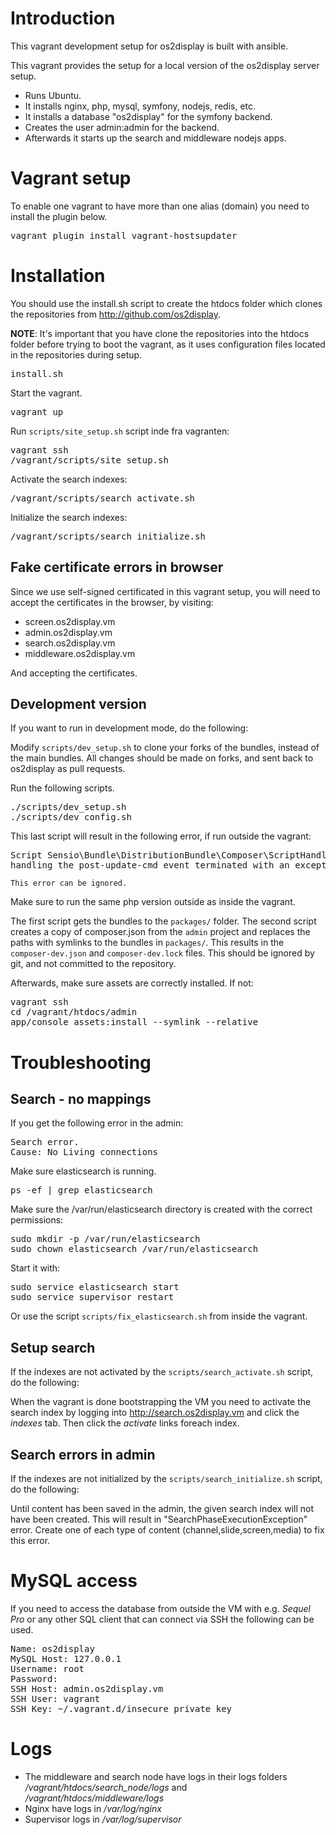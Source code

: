 # Introduction
This vagrant development setup for os2display is built with ansible.

This vagrant provides the setup for a local version of the os2display server setup.

 * Runs Ubuntu.
 * It installs nginx, php, mysql, symfony, nodejs, redis, etc.
 * It installs a database "os2display" for the symfony backend.
 * Creates the user admin:admin for the backend.
 * Afterwards it starts up the search and middleware nodejs apps.

# Vagrant setup
To enable one vagrant to have more than one alias (domain) you need to install the plugin below.

<pre>
vagrant plugin install vagrant-hostsupdater
</pre>

# Installation
You should use the install.sh script to create the htdocs folder which clones
the repositories from http://github.com/os2display.

__NOTE__: It's important that you have clone the repositories into the htdocs
folder before trying to boot the vagrant, as it uses configuration files
located in the repositories during setup.

<pre>
install.sh
</pre>

Start the vagrant.
<pre>
vagrant up
</pre>

Run `scripts/site_setup.sh` script inde fra vagranten:

<pre>
vagrant ssh
/vagrant/scripts/site_setup.sh
</pre>

Activate the search indexes:

<pre>
/vagrant/scripts/search_activate.sh
</pre>

Initialize the search indexes:

<pre>
/vagrant/scripts/search_initialize.sh
</pre>

## Fake certificate errors in browser
Since we use self-signed certificated in this vagrant setup, you will need to accept the certificates in the browser, by visiting:

* screen.os2display.vm
* admin.os2display.vm
* search.os2display.vm
* middleware.os2display.vm

And accepting the certificates.

## Development version
If you want to run in development mode, do the following:

Modify `scripts/dev_setup.sh` to clone your forks of the bundles, instead of the
main bundles. All changes should be made on forks, and sent back to os2display
as pull requests.

Run the following scripts.

<pre>
./scripts/dev_setup.sh
./scripts/dev_config.sh
</pre>

This last script will result in the following error, if run outside the vagrant:
<pre>
Script Sensio\Bundle\DistributionBundle\Composer\ScriptHandler::clearCache
handling the post-update-cmd event terminated with an exception
</pre>

`This error can be ignored.`

Make sure to run the same php version outside as inside the vagrant.

The first script gets the bundles to the `packages/` folder. The second script
creates a copy of composer.json from the `admin` project and replaces the paths
with symlinks to the bundles in `packages/`. This results in the 
`composer-dev.json` and `composer-dev.lock` files. This should be ignored by
git, and not committed to the repository.

Afterwards, make sure assets are correctly installed. If not:
<pre>
vagrant ssh
cd /vagrant/htdocs/admin
app/console assets:install --symlink --relative
</pre>

# Troubleshooting

## Search - no mappings
If you get the following error in the admin:
<pre>
Search error.
Cause: No Living connections
</pre>

Make sure elasticsearch is running.
<pre>
ps -ef | grep elasticsearch
</pre>

Make sure the /var/run/elasticsearch directory is created with the correct permissions:
<pre>
sudo mkdir -p /var/run/elasticsearch
sudo chown elasticsearch /var/run/elasticsearch
</pre>

Start it with:
<pre>
sudo service elasticsearch start
sudo service supervisor restart
</pre>

Or use the script `scripts/fix_elasticsearch.sh` from inside the vagrant.

## Setup search
If the indexes are not activated by the `scripts/search_activate.sh` script, do the following:

When the vagrant is done bootstrapping the VM you need to activate the search index by logging into http://search.os2display.vm and click the _indexes_ tab.
Then click the _activate_ links foreach index.

## Search errors in admin
If the indexes are not initialized by the `scripts/search_initialize.sh` script, do the following:

Until content has been saved in the admin, the given search index will not have been created. This will result in "SearchPhaseExecutionException" error.
Create one of each type of content (channel,slide,screen,media) to fix this error.

# MySQL access
If you need to access the database from outside the VM with e.g. _Sequel Pro_ or any other SQL client that can connect via SSH the following can be used.
<pre>
Name: os2display
MySQL Host: 127.0.0.1
Username: root
Password: 
SSH Host: admin.os2display.vm
SSH User: vagrant
SSH Key: ~/.vagrant.d/insecure_private_key
</pre>

# Logs
* The middleware and search node have logs in their logs folders _/vagrant/htdocs/search_node/logs_ and _/vagrant/htdocs/middleware/logs_
* Nginx have logs in _/var/log/nginx_
* Supervisor logs in _/var/log/supervisor_
